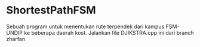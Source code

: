 # ShortestPathFSM

Sebuah program untuk menentukan rute terpendek dari kampus FSM-UNDIP ke beberapa daerah kost.
Jalankan file DJIKSTRA.cpp
ini dari branch zharfan
